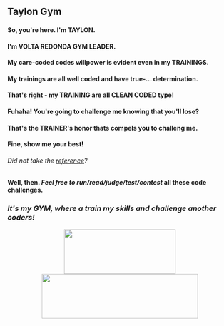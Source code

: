 ## Taylon Gym

#### So, you're here. I'm TAYLON.
#### I'm VOLTA REDONDA GYM LEADER.

#### My care-coded codes willpower is evident even in my TRAININGS.
#### My trainings are all well coded and have true-... determination.

#### That's right - my TRAINING are all CLEAN CODED type!

#### Fuhaha! You're going to challenge me knowing that you'll lose?

#### That's the TRAINER's honor thats compels you to challeng me.
#### Fine, show me your best!

###### Did not take the [reference](https://www.youtube.com/watch?v=jp4BKcFIfB0 "Hope this does not kill my professionalism")?

#### Well, then. *Feel free to run/read/judge/test/contest* all these code challenges.
### *It's my GYM, where a train my skills and challenge another coders!*
<div align="center">
  <img src="http://letscode-academy.com/wp-content/uploads/2017/06/logo-horizontal-01.png" 
       width="250" height="100" marginBottom="-20"/>
  <img src="https://pngimage.net/wp-content/uploads/2018/06/gotta-catch-em-all-png-5.png" width="350" height="100" />
</div>
